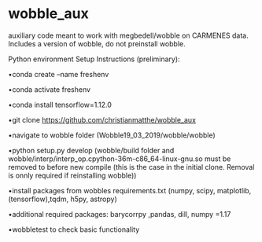 # wobble_aux
auxiliary code meant to work with megbedell/wobble on CARMENES data. Includes a version of wobble, do not preinstall wobble.

Python environment Setup Instructions (preliminary):

•conda create –name freshenv

•conda activate freshenv

•conda install tensorflow=1.12.0

•git clone https://github.com/christianmatthe/wobble_aux

•navigate to wobble folder (Wobble19_03_2019/wobble/wobble)

•python setup.py develop  (wobble/build folder and wobble/interp/interp\_op.cpython-36m-c86\_64-linux-gnu.so must be removed to before new compile (this is the case in the initial clone. Removal is onnly required if reinstalling wobble))

•install packages from wobbles requirements.txt (numpy, scipy, matplotlib, (tensorflow),tqdm, h5py, astropy)

•additional  required  packages:   barycorrpy ,pandas, dill, numpy =1.17

•wobbletest to check basic functionality

